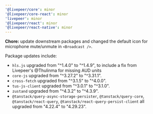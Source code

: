 ```yaml
---
'@livepeer/core': minor
'@livepeer/core-react': minor
'livepeer': minor
'@livepeer/react': minor
'@livepeer/react-native': minor
---
```


**Chore:** update downstream packages and changed the default icon for microphone mute/unmute in `<Broadcast />`.

Package updates include:

- `hls.js` upgraded from "^1.4.0" to "^1.4.9", to include a fix from Livepeer's @Thulinma for missing AUD units
- `core-js` upgraded from "^3.27.2" to "^3.31.1".
- `cross-fetch` upgraded from "^3.1.5" to "^4.0.0".
- `tus-js-client` upgraded from "^3.0.1" to "^3.1.0".
- `zustand` upgraded from "^4.3.2" to "^4.3.9".
- `@tanstack/query-async-storage-persister`, `@tanstack/query-core`, `@tanstack/react-query`, `@tanstack/react-query-persist-client` all upgraded from "4.22.4" to "4.29.23".
